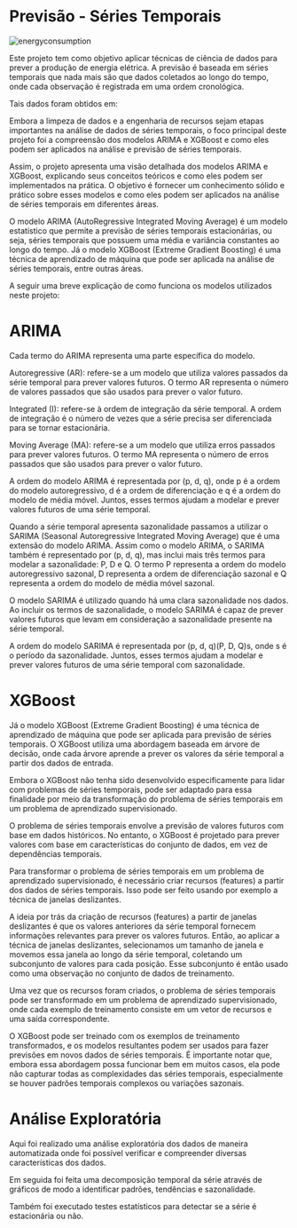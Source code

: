 # Previsão - Séries Temporais
![energyconsumption](https://user-images.githubusercontent.com/108491443/228979436-b9485091-9a34-4b65-8e93-d472942adbee.png)

Este projeto tem como objetivo aplicar técnicas de ciência de dados para prever a produção de energia elétrica. A previsão é baseada em séries temporais que nada mais são que dados coletados ao longo do tempo, onde cada observação é registrada em uma ordem cronológica.

Tais dados foram obtidos em: 

Embora a limpeza de dados e a engenharia de recursos sejam etapas importantes na análise de dados de séries temporais, o foco principal deste projeto foi a compreensão dos modelos ARIMA e XGBoost e como eles podem ser aplicados na análise e previsão de séries temporais.

Assim, o projeto apresenta uma visão detalhada dos modelos ARIMA e XGBoost, explicando seus conceitos teóricos e como eles podem ser implementados na prática. O objetivo é fornecer um conhecimento sólido e prático sobre esses modelos e como eles podem ser aplicados na análise de séries temporais em diferentes áreas.

O modelo ARIMA (AutoRegressive Integrated Moving Average) é um modelo estatístico que permite a previsão de séries temporais estacionárias, ou seja, séries temporais que possuem uma média e variância constantes ao longo do tempo. Já o modelo XGBoost (Extreme Gradient Boosting) é uma técnica de aprendizado de máquina que pode ser aplicada na análise de séries temporais, entre outras áreas.

A seguir uma breve explicação de como funciona os modelos utilizados neste projeto:

# ARIMA

Cada termo do ARIMA representa uma parte específica do modelo.

Autoregressive (AR): refere-se a um modelo que utiliza valores passados da série temporal para prever valores futuros. O termo AR representa o número de valores passados que são usados para prever o valor futuro.

Integrated (I): refere-se à ordem de integração da série temporal. A ordem de integração é o número de vezes que a série precisa ser diferenciada para se tornar estacionária.

Moving Average (MA): refere-se a um modelo que utiliza erros passados para prever valores futuros. O termo MA representa o número de erros passados que são usados para prever o valor futuro.

A ordem do modelo ARIMA é representada por (p, d, q), onde p é a ordem do modelo autoregressivo, d é a ordem de diferenciação e q é a ordem do modelo de média móvel. Juntos, esses termos ajudam a modelar e prever valores futuros de uma série temporal.

Quando a série temporal apresenta sazonalidade passamos a utilizar o SARIMA (Seasonal Autoregressive Integrated Moving Average) que é uma extensão do modelo ARIMA. Assim como o modelo ARIMA, o SARIMA também é representado por (p, d, q), mas inclui mais três termos para modelar a sazonalidade: P, D e Q. O termo P representa a ordem do modelo autoregressivo sazonal, D representa a ordem de diferenciação sazonal e Q representa a ordem do modelo de média móvel sazonal.

O modelo SARIMA é utilizado quando há uma clara sazonalidade nos dados. Ao incluir os termos de sazonalidade, o modelo SARIMA é capaz de prever valores futuros que levam em consideração a sazonalidade presente na série temporal.

A ordem do modelo SARIMA é representada por (p, d, q)(P, D, Q)s, onde s é o período da sazonalidade. Juntos, esses termos ajudam a modelar e prever valores futuros de uma série temporal com sazonalidade.

# XGBoost

Já o modelo XGBoost (Extreme Gradient Boosting) é uma técnica de aprendizado de máquina que pode ser aplicada para previsão de séries temporais. O XGBoost utiliza uma abordagem baseada em árvore de decisão, onde cada árvore aprende a prever os valores da série temporal a partir dos dados de entrada. 

Embora o XGBoost não tenha sido desenvolvido especificamente para lidar com problemas de séries temporais, pode ser adaptado para essa finalidade por meio da transformação do problema de séries temporais em um problema de aprendizado supervisionado.

O problema de séries temporais envolve a previsão de valores futuros com base em dados históricos. No entanto, o XGBoost é projetado para prever valores com base em características do conjunto de dados, em vez de dependências temporais.

Para transformar o problema de séries temporais em um problema de aprendizado supervisionado, é necessário criar recursos (features) a partir dos dados de séries temporais. Isso pode ser feito usando por exemplo a técnica de janelas deslizantes. 

A ideia por trás da criação de recursos (features) a partir de janelas deslizantes é que os valores anteriores da série temporal fornecem informações relevantes para prever os valores futuros. Então, ao aplicar a técnica de janelas deslizantes, selecionamos um tamanho de janela e movemos essa janela ao longo da série temporal, coletando um subconjunto de valores para cada posição. Esse subconjunto é então usado como uma observação no conjunto de dados de treinamento.

Uma vez que os recursos foram criados, o problema de séries temporais pode ser transformado em um problema de aprendizado supervisionado, onde cada exemplo de treinamento consiste em um vetor de recursos e uma saída correspondente.

O XGBoost pode ser treinado com os exemplos de treinamento transformados, e os modelos resultantes podem ser usados para fazer previsões em novos dados de séries temporais. É importante notar que, embora essa abordagem possa funcionar bem em muitos casos, ela pode não capturar todas as complexidades das séries temporais, especialmente se houver padrões temporais complexos ou variações sazonais.

# Análise Exploratória

Aqui foi realizado uma análise exploratória dos dados de maneira automatizada onde foi possível verificar e compreender diversas características dos dados.

Em seguida foi feita uma decomposição temporal da série através de gráficos de modo a identificar padrões, tendências e sazonalidade.

Também foi executado testes estatísticos para detectar se a série é estacionária ou não.

